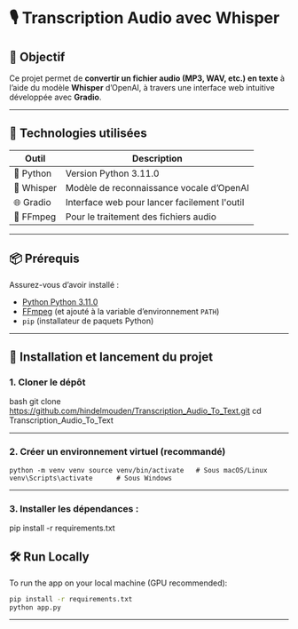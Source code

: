 # 🎙️ Transcription Audio avec Whisper

## 🎯 Objectif
Ce projet permet de **convertir un fichier audio (MP3, WAV, etc.) en texte** à l’aide du modèle **Whisper** d’OpenAI, à travers une interface web intuitive développée avec **Gradio**.

---

## 🧰 Technologies utilisées

| Outil        | Description                                |
|--------------|--------------------------------------------|
| 🐍 Python     | Version Python 3.11.0                    |
| 🧠 Whisper    | Modèle de reconnaissance vocale d’OpenAI   |
| 🌐 Gradio    | Interface web pour lancer facilement l'outil |
| 🎵 FFmpeg    | Pour le traitement des fichiers audio       |

---

## 📦 Prérequis

Assurez-vous d’avoir installé :

- [Python Python 3.11.0](https://www.python.org/downloads/)
- [FFmpeg](https://ffmpeg.org/download.html) (et ajouté à la variable d’environnement `PATH`)
- `pip` (installateur de paquets Python)

---

## 🚀 Installation et lancement du projet

### 1. Cloner le dépôt

bash
git clone https://github.com/hindelmouden/Transcription_Audio_To_Text.git
cd Transcription_Audio_To_Text

---

### 2. Créer un environnement virtuel (recommandé)

`python -m venv venv
source venv/bin/activate   # Sous macOS/Linux
venv\Scripts\activate      # Sous Windows`

----

### 3. Installer les dépendances :

pip install -r requirements.txt

## 🛠️ Run Locally

To run the app on your local machine (GPU recommended):

```bash
pip install -r requirements.txt
python app.py
```

---
